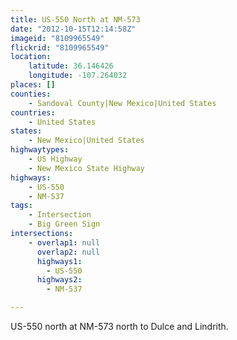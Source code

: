 ```yaml
---
title: US-550 North at NM-573
date: "2012-10-15T12:14:58Z"
imageid: "8109965549"
flickrid: "8109965549"
location:
    latitude: 36.146426
    longitude: -107.264032
places: []
counties:
    - Sandoval County|New Mexico|United States
countries:
    - United States
states:
    - New Mexico|United States
highwaytypes:
    - US Highway
    - New Mexico State Highway
highways:
    - US-550
    - NM-537
tags:
    - Intersection
    - Big Green Sign
intersections:
    - overlap1: null
      overlap2: null
      highways1:
        - US-550
      highways2:
        - NM-537

---
```

US-550 north at NM-573 north to Dulce and Lindrith.